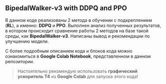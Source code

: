 ## BipedalWalker-v3 with DDPQ and PPO

В данном коде реализованы 2 метода в обучении с подкреплением (**RL**), а именно: **DDPQ** и **PPO**. Выполнен анализ полученных результатов, в котором происходит сравнение работы 2 методов на базе такой среды, как **BipedalWalker-v3**. Написаны вывод и рекомендации по улучшению модели.

С более подробным описанием кода и блоков кода можно ознакомиться в **Google Colab Notebook**, представленном в данном репозитории.

> Настоятельно рекомендую использовать **графический ускоритель T4** из
> **Google Colab** для запуска этого кода!